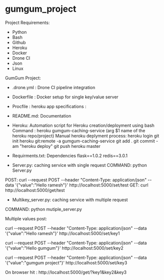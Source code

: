 # gumgum_project
Project Requirements: 
- Python 
- Bash 
- Github 
- Heroku 
- Docker 
- Drone CI 
- Json 
- Linux 

GumGum Project: 

- .drone.yml : Drone CI pipeline integration 

- Dockerfile : Docker setup for single key/value server 


- Procfile : heroku app specifications 
 <process type>: <command>

- README.md: Documentation 

- Heroku: Automation script for Heroku creation/deployment using bash
  Command : heroku gumgum-caching-service (arg $1 name of the heroku repo/project)
Manual heroku deplyment process:
   heroku login
   git init
   heroku git:remote -a gumgum-caching-service
   git add .
   git commit -am "heroku deploy"
   git push heroku master

- Requirments.txt: Dependencies 
  flask==1.0.2
  redis==3.0.1

- Server.py: caching service with single request 
COMMAND: python Server.py 

POST: curl --request POST --header "Content-Type: application/json" --data '{"value":"Hello ramesh"}' http://localhost:5000/set/test 
GET: curl http://localhost:5000/get/test

- Multikey_server.py: caching service with multiple request 

COMMAND: python mutiple_server.py

Multiple values post: 

curl --request POST --header "Content-Type: application/json" --data '{"value":"Hello ramesh"}' http://localhost:5000/set/key1 

curl --request POST --header "Content-Type: application/json" --data '{"value":"Hello gumgum"}' http://localhost:5000/set/key2 

curl --request POST --header "Content-Type: application/json" --data '{"value":"gumgum project"}' http://localhost:5000/set/key3 

On browser hit : http://localhost:5000/get/?key1&key2&key3 

 
